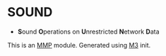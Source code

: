 # SOUND

- **S**ound **O**perations on **U**nrestricted **N**etwork **D**ata

This is an [MMP](https://github.com/DinheroDevelopmentGroup/modular-minecraft-proxy) module.
Generated using [M3](https://github.com/DinheroDevelopmentGroup/modular-minecraft-proxy/tree/main/src/m3) init.
